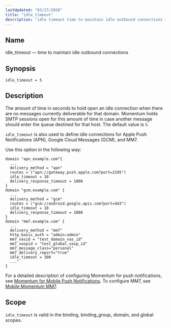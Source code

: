 ```yaml
---
lastUpdated: "03/27/2020"
title: "idle_timeout"
description: "idle timeout time to maintain idle outbound connections idle timeout 5 The amount of time in seconds to hold open an idle connection when there are no messages currently deliverable for that domain Momentum holds SMTP sessions open for this amount of time in case another message should enter the..."
---
```


<a name="conf.ref.idle_timeout"></a> 
## Name

idle_timeout — time to maintain idle outbound connections

## Synopsis

`idle_timeout = 5`

<a name="idp24886880"></a> 
## Description

The amount of time in seconds to hold open an idle connection when there are no messages currently deliverable for that domain. Momentum holds SMTP sessions open for this amount of time in case another message should enter the queue destined for that host. The default value is `5`.

`idle_timeout` is also used to define idle connections for Apple Push Notifications (APN), Google Cloud Messages (GCM), and MM7.

Use this option in the following way:

```
domain "apn_example.com"{
  ...
  delivery_method = "apn"
  routes = ("apn://gateway.push.apple.com?port=2195")
  idle_timeout = 10
  delivery_response_timeout = 1000
}
domain "gcm.example.com" {
  ...
  delivery_method = "gcm"
  routes = ("gcm://android.google.apis.com?port=443")
  idle_timeout = 10
  delivery_response_timeout = 1000
}
domain "mm7.example.com" { 
  ...
  delivery_method = "mm7"
  http_basic_auth = "admin:admin" 
  mm7_vasid = "test_domain_vas_id" 
  mm7_vaspid = "test_global_vasp_id" 
  mm7_message_class="personal" 
  mm7_delivery_report="true"
  idle_timeout = 300
  ..." 
}
```

For a detailed description of configuring Momentum for push notifications, see [Momentum for Mobile Push Notifications](/momentum/3/3-push). To configure MM7, see [Mobile Momentum MM7](/momentum/mobile/mobile-reference/mobility-mm-7).

<a name="idp24894048"></a> 
## Scope

`idle_timeout` is valid in the binding, binding_group, domain, and global scopes.